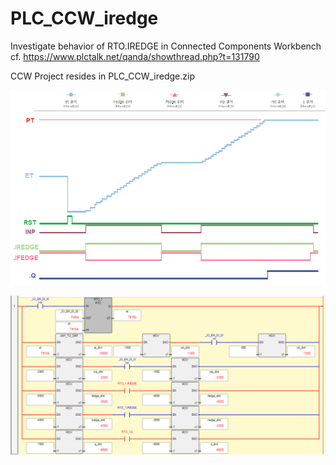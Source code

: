 # PLC_CCW_iredge
Investigate behavior of RTO.IREDGE in Connected Components Workbench cf. https://www.plctalk.net/qanda/showthread.php?t=131790

CCW Project resides in PLC_CCW_iredge.zip

![](https://github.com/drbitboy/PLC_CCW_iredge/blob/master/PLC_CCW_iredge_trend.png)

![](https://github.com/drbitboy/PLC_CCW_iredge/blob/master/PLC_CCW_iredge.png)
